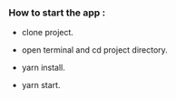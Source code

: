 ### How to start the app :

- clone project.

- open terminal and cd project directory.

- yarn install.

- yarn start.

